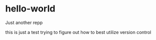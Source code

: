 # hello-world
Just another repp

this is just a test trying to figure out how to best utilize version control
